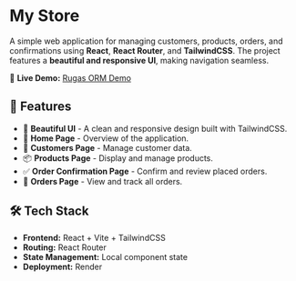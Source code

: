 # My Store

A simple web application for managing customers, products, orders, and confirmations using **React**, **React Router**, and **TailwindCSS**. The project features a **beautiful and responsive UI**, making navigation seamless.

🚀 **Live Demo:** [Rugas ORM Demo](https://rugas-orm-demo-2a30.onrender.com)

## 🌟 Features

- 🎨 **Beautiful UI** - A clean and responsive design built with TailwindCSS.
- 📌 **Home Page** - Overview of the application.
- 👥 **Customers Page** - Manage customer data.
- 📦 **Products Page** - Display and manage products.
- ✅ **Order Confirmation Page** - Confirm and review placed orders.
- 🛒 **Orders Page** - View and track all orders.

## 🛠️ Tech Stack

- **Frontend:** React + Vite + TailwindCSS
- **Routing:** React Router
- **State Management:** Local component state 
- **Deployment:** Render



